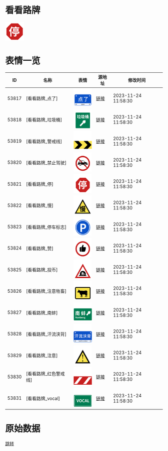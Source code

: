 # 看看路牌

<img src="./cover.png" height="60" alt="cover" />

# 表情一览

|ID|名称|表情|源地址|修改时间|
|----|----|----|----|----|
|53817|[看看路牌_点了]|<img src="./pic/053817_%5B看看路牌_点了%5D.png" height="60" alt="点了"/>|[链接](https://i0.hdslb.com/bfs/garb/8dbb35c480ca8e9aee764f52bd826682303793d6.png)|2023-11-24 11:58:30|
|53818|[看看路牌_垃圾桶]|<img src="./pic/053818_%5B看看路牌_垃圾桶%5D.png" height="60" alt="垃圾桶"/>|[链接](https://i0.hdslb.com/bfs/garb/88299fd0f40bd10930ec142127419cf2b600da0b.png)|2023-11-24 11:58:30|
|53819|[看看路牌_警戒线]|<img src="./pic/053819_%5B看看路牌_警戒线%5D.png" height="60" alt="警戒线"/>|[链接](https://i0.hdslb.com/bfs/garb/cb812c93c9cb97521e4810ebbb6df1e97742fe0f.png)|2023-11-24 11:58:30|
|53820|[看看路牌_禁止驾驶]|<img src="./pic/053820_%5B看看路牌_禁止驾驶%5D.png" height="60" alt="禁止驾驶"/>|[链接](https://i0.hdslb.com/bfs/garb/77a890992b8e95cb66b96265750cfed7c3d88fb2.png)|2023-11-24 11:58:30|
|53821|[看看路牌_停]|<img src="./pic/053821_%5B看看路牌_停%5D.png" height="60" alt="停"/>|[链接](https://i0.hdslb.com/bfs/garb/78f268bc3b37692a811dc3d82e92b153663c572a.png)|2023-11-24 11:58:30|
|53822|[看看路牌_慢]|<img src="./pic/053822_%5B看看路牌_慢%5D.png" height="60" alt="慢"/>|[链接](https://i0.hdslb.com/bfs/garb/37fbfe7a5f3d27d572137c4c01df10cc2af88666.png)|2023-11-24 11:58:30|
|53823|[看看路牌_停车标志]|<img src="./pic/053823_%5B看看路牌_停车标志%5D.png" height="60" alt="停车标志"/>|[链接](https://i0.hdslb.com/bfs/garb/8b6808747bcb35daa2aea3098fe4b6008a0a7dd6.png)|2023-11-24 11:58:30|
|53824|[看看路牌_赞]|<img src="./pic/053824_%5B看看路牌_赞%5D.png" height="60" alt="赞"/>|[链接](https://i0.hdslb.com/bfs/garb/19c6315b54597c29812092c2f851466ad12d68e4.png)|2023-11-24 11:58:30|
|53825|[看看路牌_投币]|<img src="./pic/053825_%5B看看路牌_投币%5D.png" height="60" alt="投币"/>|[链接](https://i0.hdslb.com/bfs/garb/9c5e8341b5e4f366d5dfe6bc9a7692f34ef48b50.png)|2023-11-24 11:58:30|
|53826|[看看路牌_注意牲畜]|<img src="./pic/053826_%5B看看路牌_注意牲畜%5D.png" height="60" alt="注意牲畜"/>|[链接](https://i0.hdslb.com/bfs/garb/acac3dda5a2042a389391f08aa1bca771e0786be.png)|2023-11-24 11:58:30|
|53827|[看看路牌_南蚌]|<img src="./pic/053827_%5B看看路牌_南蚌%5D.png" height="60" alt="南蚌"/>|[链接](https://i0.hdslb.com/bfs/garb/613bd955a6a739480a51548d2ace72b7a9e8c0c8.png)|2023-11-24 11:58:30|
|53828|[看看路牌_汗流浃背]|<img src="./pic/053828_%5B看看路牌_汗流浃背%5D.png" height="60" alt="汗流浃背"/>|[链接](https://i0.hdslb.com/bfs/garb/1400908b3f35b6787e6a5a35a84b1cdb3ff9210c.png)|2023-11-24 11:58:30|
|53829|[看看路牌_注意]|<img src="./pic/053829_%5B看看路牌_注意%5D.png" height="60" alt="注意"/>|[链接](https://i0.hdslb.com/bfs/garb/4376aeaababb9e4f87c6276877e3e3a8951a72ae.png)|2023-11-24 11:58:30|
|53830|[看看路牌_红色警戒线]|<img src="./pic/053830_%5B看看路牌_红色警戒线%5D.png" height="60" alt="红色警戒线"/>|[链接](https://i0.hdslb.com/bfs/garb/ef4f3959e8071f8ceab6eab61067038e23874151.png)|2023-11-24 11:58:30|
|53831|[看看路牌_vocal]|<img src="./pic/053831_%5B看看路牌_vocal%5D.png" height="60" alt="vocal"/>|[链接](https://i0.hdslb.com/bfs/garb/cea4251160754e1526e89af421816767c6326f25.png)|2023-11-24 11:58:30|

# 原始数据

[跳转](./raw.json)

